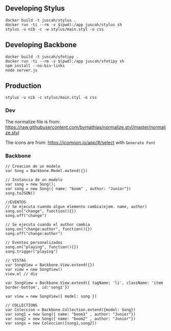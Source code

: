 
## Developing Stylus
```
docker build -t juscah/stylus .
docker run -ti --rm -v $(pwd):/app juscah/stylus sh
stylus -u nib -c -w stylus/main.styl -o css
```

## Developing Backbone
```
docker build -t juscah/sfotipy .
docker run -ti --rm -v $(pwd):/app juscah/sfotipy sh
npm install --no-bin-links
node server.js
```


## Production
```
stylus -u nib -c stylus/main.styl -o css
```


### Dev

The normalize file is from: https://raw.githubusercontent.com/bymathias/normalize.styl/master/normalize.styl

The icons are from: https://icomoon.io/app/#/select
with ```Generate Font```



### Backbone

```
// Creacion de un modelo
var Song = Backbone.Model.extend({})

// Instancia de un modelo
var song = new Song();
var song = new Song({ name: "boom" , author: "Junior"})
song.toJSON()

//EVENTOS
// Se ejecuta cuando algun elemento cambia(ejem. name, author)
song.on("change", function(){})
song.off("change")

// Se ejecuta cuando el author cambia
song.on("change:author", function(){})
song.off("change:author")

// Eventos personalizados
song.on("playing", function(){})
song.trigger("playing")

// VISTAS
var SongView = Backbone.View.extend({})
var view = new SongView()
view.el // div

var SongView = Backbone.View.extend({ tagName: 'li', className: 'item border-bottom', id:'song1'})

var view = new SongView({ model: song })

// COLLECTIONS
var Coleccion = Backbone.Collection.extend({model: Song})
var song1 = new Song({ name: "boom1" , author: "Junior"})
var song2 = new Song({ name: "boom2" , author: "Junior"})
var songs = new Coleccion([song1,song2])

```
